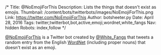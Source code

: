 /*
Title: @NoEmojiForThis
Description: Lists the things that doesn't exist as emojis.
Thumbnail: /content/bots/twitterbots/images/NoEmojiForThis.png
Link: https://twitter.com/NoEmojiForThis
Author: botsheeter.py
Date: April 28, 2016
Tags: twitter,twitterbot,bot,active,emoji,wordnet,white_fangs
Nav: hidden
Robots: index,follow
*/

[@NoEmojiForThis](https://twitter.com/NoEmojiForThis) is a Twitter bot created by [@White_Fangs](https://twitter.com/White_Fangs) that tweets a random entry from the English [WordNet](https://en.wikipedia.org/wiki/WordNet) (including proper nouns) that doesn't exist as an emoji.
